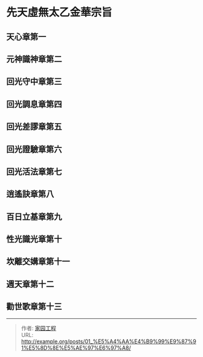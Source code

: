 # 先天虛無太乙金華宗旨


<!--more-->

## 天心章第一
## 元神識神章第二
## 回光守中章第三
## 回光調息章第四
## 回光差謬章第五
## 回光證驗章第六
## 回光活法章第七
## 逍遙訣章第八
## 百日立基章第九
## 性光識光章第十
## 坎離交媾章第十一
## 週天章第十二
## 勸世歌章第十三


---

> 作者: [家园工程](https://github.com/homeproject7)  
> URL: http://example.org/posts/01_%E5%A4%AA%E4%B9%99%E9%87%91%E5%8D%8E%E5%AE%97%E6%97%A8/  

